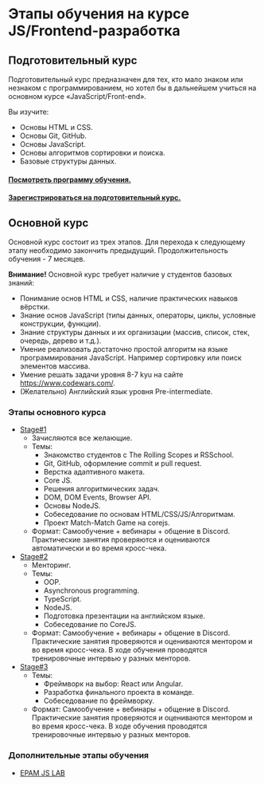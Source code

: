 # Этапы обучения на курсе JS/Frontend-разработка

## Подготовительный курс

Подготовительный курс предназначен для тех, кто мало знаком или незнаком с программированием, но хотел бы в дальнейшем учиться на основном курсе «JavaScript/Front-end».

Вы изучите:

- Основы HTML и CSS.
- Основы Git, GitHub.
- Основы JavaScript.
- Основы алгоритмов сортировки и поиска.
- Базовые структуры данных.

#### [Посмотреть программу обучения.](stage0)

#### [Зарегистрироваться на подготовительный курс.](https://rs.school/courses/javascript-preschool-ru/)

## Основной курс

Основной курс состоит из трех этапов.
Для перехода к следующему этапу необходимо закончить предыдущий.
Продолжительность обучения - 7 месяцев.

**Внимание!** Основной курс требует наличие у студентов базовых знаний:

- Понимание основ HTML и CSS, наличие практических навыков вёрстки.
- Знание основ JavaScript (типы данных, операторы, циклы, условные конструкции, функции).
- Знание структуры данных и их организации (массив, список, стек, очередь, дерево и т.д.).
- Умение реализовать достаточно простой алгоритм на языке программирования JavaScript. Например сортировку или поиск элементов массива.
- Умение решать задачи уровня 8-7 kyu на сайте https://www.codewars.com/.
- (Желательно) Английский язык уровня Pre-intermediate.

### Этапы основного курса

- [Stage#1](stage1/)
  - Зачисляются все желающие.
  - Темы:
    - Знакомство студентов с The Rolling Scopes и RSSchool.
    - Git, GitHub, оформление commit и pull request.
    - Верстка адаптивного макета.
    - Core JS.
    - Решения алгоритмических задач.
    - DOM, DOM Events, Browser API.
    - Основы NodeJS.
    - Собеседование по основам HTML/CSS/JS/Алгоритмам.
    - Проект Match-Match Game на corejs.
  - Формат: Cамообучение + вебинары + общение в Discord. Практические занятия проверяются и оцениваются автоматически и во время кросс-чека.
- [Stage#2](stage2/)
  - Менторинг.
  - Темы:
    - OOP.
    - Asynchronous programming.
    - TypeScript.
    - NodeJS.
    - Подготовка презентации на английском языке.
    - Собеседование по CoreJS.
  - Формат: Cамообучение + вебинары + общение в Discord. Практические занятия проверяются и оцениваются ментором и во время кросс-чека. В ходе обучения проводятся тренировочные интервью у разных менторов.
- [Stage#3](stage3/)
  - Темы:
    - Фреймворк на выбор: React или Angular.
    - Разработка финального проекта в команде.
    - Собеседование по фреймворку.
  - Формат: Cамообучение + вебинары + общение в Discord. Практические занятия проверяются и оцениваются ментором и во время кросс-чека. В ходе обучения проводятся тренировочные интервью у разных менторов.

### Дополнительные этапы обучения

- [EPAM JS LAB](epam/epam-js-lab.md)
